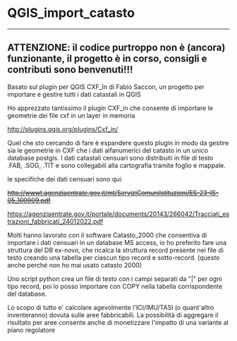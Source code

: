 QGIS_import_catasto
===================

----------
ATTENZIONE: il codice purtroppo non è (ancora) funzionante, il progetto è in corso, consigli e contributi sono benvenuti!!!
----------

Basato sul plugin per QGIS CXF_In di Fabio Saccon, un progetto per importare e gestire tutti i dati catastali in QGIS


Ho apprezzato tantissimo il plugin CXF_in che consente di importare le geometrie dei file cxf in un layer in memoria

http://plugins.qgis.org/plugins/Cxf_in/

Quel che sto cercando di fare è espandere questo plugin in modo da gestire sia le geometrie in CXF che i dati alfanumerici del catasto in un unico database postgis. 
I dati catastali censuari sono distribuiti in file di testo .FAB, .SOG, .TIT e sono collegabili alla cartografia tramite foglio e mappale.

le specifiche dei dati censuari sono qui: 

~~http://wwwt.agenziaentrate.gov.it/mt/ServiziComuniIstituzioni/ES-23-IS-05_100909.pdf~~

https://agenziaentrate.gov.it/portale/documents/20143/266042/Tracciati_estrazioni_fabbricati_24012022.pdf


Molti hanno lavorato con il software Catasto_2000 che consentiva di importare i dati censuari in un database MS access, io ho preferito fare una struttura del DB ex-novo, che ricalca la struttura record presente nei file di testo creando una tabella per ciascun tipo record e sotto-record. (questo anche perché non ho mai usato catasto 2000)

Uno script python crea un file di testo con i campi separati da "|"  per ogni tipo record, poi lo posso importare con COPY nella tabella corrispondente del database.


Lo scopo di tutto e' calcolare agevolmente l'ICI/IMU/TASI (o quant'altro inventeranno) dovuta sulle aree fabbricabili.
La possibilità di aggregare il risultato per aree consente anche di monetizzare l'impatto di una variante al piano regolatore





